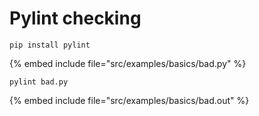 # Pylint checking


```
pip install pylint
```

{% embed include file="src/examples/basics/bad.py" %}

```
pylint bad.py
```

{% embed include file="src/examples/basics/bad.out" %}


